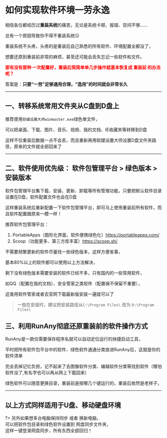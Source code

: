 # 如何实现软件环境一劳永逸

相信各位都经历过**重装系统**的痛苦，无论是系统卡顿、报错、空间不够……

总有一个原因导致你不得不重装系统😑

重装系统不头疼，头疼的是重装后自己熟悉的所有软件、环境配置全都没了，

想要还原到重装前非常的麻烦，甚至还可能会丢失忘记一些软件和文件。

**<font color="red">那有没有那种 一次配置好，重装后简简单单几步操作就基本恢复成 重装前 的办法呢？</font>**

答案是：**只要“一劳”足够通用合理，“逸用”的时间就会非常长久**

---

## 一、转移系统常用文件夹从C盘到D盘上

推荐使用`软媒设置大师winmaster.exe`绿色单文件，

可以把桌面、下载、图片、音乐、视频、我的文档、IE收藏夹等转移到D盘

这样不仅重装后数据一点不会丢，而且重新再用软媒设置大师设置D盘文件夹路径，原来的文件就全部回来了

---

## 二、软件使用优先级： 软件包管理平台 > 绿色版本 > 安装版本

软件包管理平台集下载、安装、更新、卸载等所有管理功能，只要把默认软件目录设置在D盘，软件配置文件也会在D盘

这样重装系统后重新配置一下软件包管理平台，即可马上使用重装前所有软件，而且软件配置跟原来一模一样！

推荐软件包管理平台：

1. PortableApps（图形化界面，软件便携绿色化）https://portableapps.com/
2. Scoop（功能更多、第三方库丰富）https://scoop.sh/

不需要频繁更新的软件尽量找一些绿色版本，这样方便省事，

基本80%以上的软件都可以使用以上方法解决，

剩下没有绿色版本需要安装的软件已经不多，只有国内的一些常用软件，

如QQ（配置在我的文档）、安全管家之类软件（配置保不保留不重要），

这类用软件管家或者去官网下载最新版安装一遍就可以了

> 一般在安装时，建议把安装路径从`C:\Program Files\` 改为 `D:\Program Files\`

## 三、利用RunAny彻底还原重装前的软件操作方式

RunAny是一款仅需要保存程序名就可以自动定位运行的快捷启动工具，

平时把所有软件包平台中的软件、绿色软件通通分类放进RunAny后，这就是你的软件清单

完全丢掉记忆负担，记不起来了去图像软件分类、编辑软件分类等找到软件（哪怕软件没了,有名字也可以再从网上下载回来）

绿色软件可以随意更换目录，重装前是按哪几个键运行的，重装后依然是老样子，

---

## 以上方式同样适用于U盘、移动硬盘环境

?> 另外如果想多台电脑保持同步 或者 换新电脑，  
可以把软件包目录和绿色软件设置到 网盘同步文件夹，  
这样一键登录网盘同步，所有东西全部回归！  

